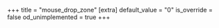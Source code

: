 +++
title = "mouse_drop_zone"
[extra]
default_value = "0"
is_override = false
od_unimplemented = true
+++